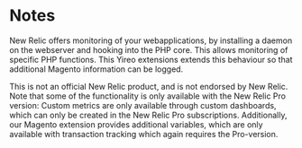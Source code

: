 # Notes
New Relic offers monitoring of your webapplications, by installing a daemon on the webserver and hooking into the PHP core. This allows monitoring of specific PHP functions. This Yireo extensions extends this
behaviour so that additional Magento information can be logged.

This is not an official New Relic product, and is not endorsed by New Relic. Note that some of the functionality is only available with the New Relic Pro version: Custom metrics are only available through custom dashboards, which can only be created in the New Relic Pro subscriptions. Additionally, our Magento extension provides additional variables, which are only available with transaction tracking which again requires the Pro-version.
